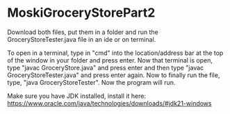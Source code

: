 # MoskiGroceryStorePart2

Download both files, put them in a folder and run the GroceryStoreTester.java file in an ide or on terminal.

To open in a terminal, type in "cmd" into the location/address bar at the top of the window in your folder and press enter. Now that terminal is open, type "javac GroceryStore.java" and press enter and then type "javac GroceryStoreTester.java" and press enter again. Now to finally run the file, type, "java GroceryStoreTester". Now the program will run.

Make sure you have JDK installed, install it here: https://www.oracle.com/java/technologies/downloads/#jdk21-windows
